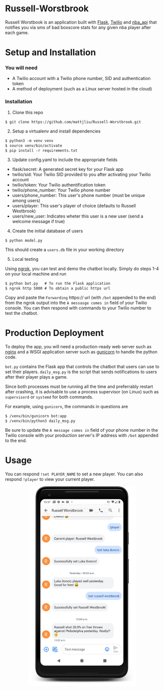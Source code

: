 # Russell-Worstbrook
Russell Worstbook is an application built with [Flask](http://flask.palletsprojects.com/en/1.1.x/), [Twilio](https://www.twilio.com/docs/sms) and [nba_api](https://github.com/swar/nba_api) that notifies you via sms of bad boxscore stats for any given nba player after each game. 

# Setup and Installation

### You will need
* A Twilio account with a Twilio phone number, SID and authentication token
* A method of deployment (such as a Linux server hosted in the cloud)

### Installation
1. Clone this repo
```console
$ git clone https://github.com/mattjliu/Russell-Worstbrook.git
```

2. Setup a virtualenv and install dependencies
```console
$ python3 -m venv venv
$ source venv/bin/activate
$ pip install -r requirements.txt
```

3. Update config.yaml to include the appropriate fields
  * flask/secret: A generated secret key for your Flask app
  * twilio/sid: Your Twilio SID provided to you after activating your Twilio account
  * twilio/token: Your Twilio authentification token
  * twilio/phone_number: Your Twilio phone number
  * users/phone_number: This user's phone number (must be unique among users)
  * users/player: This user's player of choice (defaults to Russell Westbrook)
  * users/new_user: Indicates wheter this user is a new user (send a welcome message if true)
  
4. Create the initial database of users
```console
$ python model.py
```
This should create a `users.db` file in your working directory

5. Local testing

Using [ngrok](https://ngrok.com/product), you can test and demo the chatbot locally. Simply do steps 1-4 on your local machine and run
```console
$ python bot.py   # To run the Flask application
$ ngrok http 5000 # To obtain a public https url
```
Copy and paste the `Forwarding` https:// url (with `/bot` appended to the end) from the ngrok output into the `A messasge comes in` field of your Twilio console. You can then respond with commands to your Twilio number to test the chatbot.

# Production Deployment
To deploy the app, you will need a production-ready web server such as [nginx](https://www.nginx.com/) and a WSGI application server such as [gunicorn](https://gunicorn.org/) to handle the python code.

`bot.py` contains the Flask app that controls the chatbot that users can use to set their players. `daily_msg.py` is the script that sends notifications to users after their player plays a game.

Since both processes must be running all the time and preferrably restart after crashing, it is advisable to use a process supervisor (on Linux) such as `supervisord` or `systemd` for both commands.

For example, using `gunicorn`, the commands in questions are
```console
$ /venv/bin/gunicorn bot:app
$ /venv/bin/python3 daily_msg.py
```

Be sure to update the `A message comes in` field of your phone number in the Twilio console with your production server's IP address with `/bot` appended to the end.

# Usage
You can respond `!set PLAYER_NAME` to set a new player. You can also respond `!player` to view your current player.
<p align="center">
 <img src="/screenshots/screenshot0.png" width="350"/>
</p>
